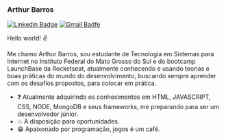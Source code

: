 
### Arthur Barros 
[![Linkedin Badge](https://img.shields.io/badge/-LinkedIn-blue?style=flat-square&logo=Linkedin&logoColor=white&link=https://www.linkedin.com/in/arthur-barros-/)](https://www.linkedin.com/in/arthur-barros-/)
[![Gmail Badfe](https://img.shields.io/badge/-arthurmabarros@gmail.com-c14438?style=flat-square&logo=Gmail&logoColor=white&link=mailto:arthurmabarros@gmail.com)](mailto:barrosarthur773@gmail.com)

Hello world! ✌️

Me chamo Arthur Barros, sou estudante de Tecnologia em Sistemas para Internet no Instituto Federal do Mato Grosso do Sul e do bootcamp LaunchBase da Rocketseat, atualmente conhecendo e usando teorias e boas práticas do mundo do desenvolvimento, buscando sempre aprender com os desafios propostos, para colocar em prática. 

- :question: Atualmente adquirindo os conhecimentos em HTML, JAVASCRIPT, CSS, NODE, MongoDB e seus frameworks, me preparando para ser um desenvolvedor júnior.
- :collision: A disposição para oportunidades.
- :grin: Apaixonado por programação, jogos é um café.
